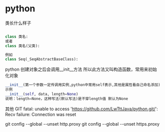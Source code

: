 # python

类长什么样子
```python

class 类名:
或者   
class 类名(父类):

例如
class Seq(_SeqAbstractBaseClass):
```


python 创建对象之后会调用__init__方法
所以此方法又叫构造函数，常用来初始化对象

```python
__init__(第一个参数一定传调用实例,python中常用self表示,其他是属性看自己命名添加)
示例
__init__(self, data, length=None)
说明：length=None，这种写法(默认写法)是不穿length值 默认为None
```





其他
GIT 
fatal: unable to access 'https://github.com/LwTttJava/python.git/': Recv failure: Connection was reset

git config --global --unset http.proxy
git config --global --unset https.proxy



